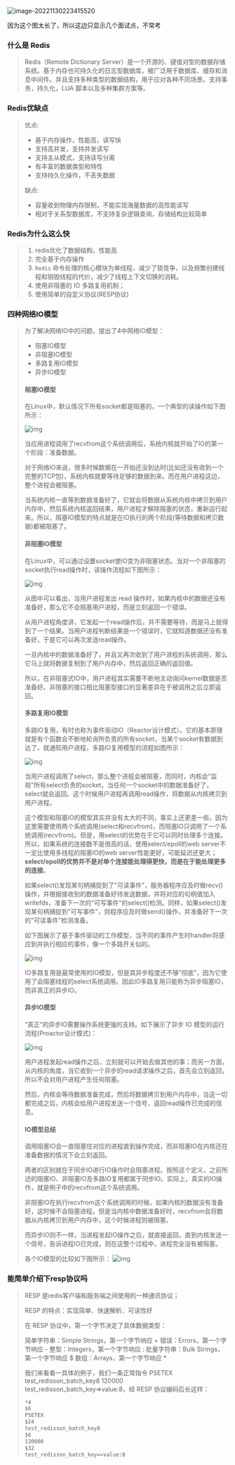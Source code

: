 ![image-20221130223415520](Redis概念/image-20221130223415520.png)

因为这个图太长了，所以这边只显示几个面试点，不常考



### 什么是 Redis

> Redis（Remote Dictionary Server）是一个开源的、键值对型的数据存储系统。基于内存也可持久化的日志型数据库，被广泛用于数据库、缓存和消息中间件。并且支持多种类型的数据结构，用于应对各种不同场景。支持事务，持久化，LUA 脚本以及多种集群方案等。



### Redis优缺点

> 优点:
>
> - 基于内存操作，性能高，读写快
> - 支持高并发，支持并发读写
> - 支持主从模式，支持读写分离
> - 有丰富的数据类型和特性
> - 支持持久化操作，不丢失数据
>
> 缺点:
>
> - 容量收到物理内存限制，不能实现海量数据的高性能读写
> - 相对于关系型数据库，不支持复杂逻辑查询，存储结构比较简单



### Redis为什么这么快

> 1. redis优化了数据结构，性能高
> 1. 完全基于内存操作
> 1. `Redis` 命令处理的核心模块为单线程，减少了锁竞争，以及频繁创建线程和销毁线程的代价，减少了线程上下文切换的消耗。
> 1. 使用非阻塞的 IO 多路复用机制；
> 1. 使用简单的自定义协议(RESP协议)



### 四种网络IO模型

> 为了解决网络IO中的问题，提出了4中网络IO模型：
>
> - 阻塞IO模型
> - 非阻塞IO模型
> - 多路复用IO模型
> - 异步IO模型
>
> #### 阻塞IO模型
>
> 在Linux中，默认情况下所有socket都是阻塞的，一个典型的读操作如下图所示：
>
> ![img](Redis概念/04c3421478524898cfc0e5c7e5b89a1f.png)
>
> 当应用进程调用了recvfrom这个系统调用后，系统内核就开始了IO的第一个阶段：准备数据。
>
> 对于网络IO来说，很多时候数据在一开始还没到达时(比如还没有收到一个完整的TCP包)，系统内核就要等待足够的数据到来。而在用户进程这边，整个进程会被阻塞。
>
> 当系统内核一直等到数据准备好了，它就会将数据从系统内核中拷贝到用户内存中，然后系统内核返回结果，用户进程才解除阻塞的状态，重新运行起来。所以，阻塞IO模型的特点就是在IO执行的两个阶段(等待数据和拷贝数据)都被阻塞了。
>
> #### 非阻塞IO模型
>
> 在Linux中，可以通过设置socket使IO变为非阻塞状态。当对一个非阻塞的socket执行read操作时，读操作流程如下图所示：
>
> ![img](Redis概念/3356392abe0b9fcd79a8b1005997a659.png)
>
> 从图中可以看出，当用户进程发出 read 操作时，如果内核中的数据还没有准备好，那么它不会阻塞用户进程，而是立刻返回一个错误。
>
> 从用户进程角度讲，它发起一个read操作后，并不需要等待，而是马上就得到了一个结果。当用户进程判断结果是一个错误时，它就知道数据还没有准备好，于是它可以再次发送read操作。
>
> 一旦内核中的数据准备好了，并且又再次收到了用户进程的系统调用，那么它马上就将数据复制到了用户内存中，然后返回正确的返回值。
>
> 所以，在非阻塞式IO中，用户进程其实需要不断地主动询问kernel数据是否准备好。非阻塞的接口相比阻塞型接口的显著差异在于被调用之后立即返回。
>
> #### 多路复用IO模型
>
> 多路IO复用，有时也称为事件驱动IO（Reactor设计模式）。它的基本原理就是有个函数会不断地轮询所负责的所有socket，当某个socket有数据到达了，就通知用户进程，多路IO复用模型的流程如图所示：
>
> ![img](Redis概念/23c0a417f12c0ca6f7d700922e1280b7.png)
>
> 当用户进程调用了select，那么整个进程会被阻塞，而同时，内核会"监视"所有select负责的socket，当任何一个socket中的数据准备好了，select就会返回。这个时候用户进程再调用read操作，将数据从内核拷贝到用户进程。
>
> 这个模型和阻塞IO的模型其实并没有太大的不同，事实上还更差一些。因为这里需要使用两个系统调用(select和recvfrom)，而阻塞IO只调用了一个系统调用(recvfrom)。但是，用select的优势在于它可以同时处理多个连接。所以，如果系统的连接数不是很高的话，使用select/epoll的web server不一定比使用多线程的阻塞IO的web server性能更好，可能延迟还更大；**select/epoll的优势并不是对单个连接能处理得更快，而是在于能处理更多的连接**。
>
> 如果select()发现某句柄捕捉到了"可读事件"，服务器程序应及时做recv()操作，并根据接收到的数据准备好待发送数据，并将对应的句柄值加入writefds，准备下一次的"可写事件"的select()检测。同样，如果select()发现某句柄捕捉到"可写事件"，则程序应及时做send()操作，并准备好下一次的"可读事件"检测准备。
>
> 如下图展示了基于事件驱动的工作模型，当不同的事件产生时handler将感应到并执行相应的事件，像一个多路开关似的。
>
> ![img](Redis概念/008i3skNly1gy0tc0c0kcg30su08rwer.gif)
>
> IO多路复用是最常使用的IO模型，但是其异步程度还不够“彻底”，因为它使用了会阻塞线程的select系统调用。因此IO多路复用只能称为异步阻塞IO，而非真正的异步IO。
>
> #### 异步IO模型
>
> “真正”的异步IO需要操作系统更强的支持。如下展示了异步 IO 模型的运行流程(Proactor设计模式)：
>
> ![img](Redis概念/7094dcb0779de4002dea3a030a47fecf.png)
>
> 用户进程发起read操作之后，立刻就可以开始去做其他的事；而另一方面，从内核的角度，当它收到一个异步的read请求操作之后，首先会立刻返回，所以不会对用户进程产生任何阻塞。
>
> 然后，内核会等待数据准备完成，然后将数据拷贝到用户内存中，当这一切都完成之后，内核会给用户进程发送一个信号，返回read操作已完成的信息。
>
> #### IO模型总结
>
> 调用阻塞IO会一直阻塞住对应的进程直到操作完成，而非阻塞IO在内核还在准备数据的情况下会立刻返回。
>
> 两者的区别就在于同步IO进行IO操作时会阻塞进程。按照这个定义，之前所述的阻塞IO、非阻塞IO及多路IO复用都属于同步IO。实际上，真实的IO操作，就是例子中的recvfrom这个系统调用。
>
> 非阻塞IO在执行recvfrom这个系统调用的时候，如果内核的数据没有准备好，这时候不会阻塞进程。但是当内核中数据准备好时，recvfrom会将数据从内核拷贝到用户内存中，这个时候进程则被阻塞。
>
> 而异步IO则不一样，当进程发起IO操作之后，就直接返回，直到内核发送一个信号，告诉进程IO已完成，则在这整个过程中，进程完全没有被阻塞。
>
> 各个IO模型的比较如下图所示：
> ![img](Redis概念/008i3skNly1gy0tcel621j30gv0b3q3f.jpg)



### 能简单介绍下resp协议吗

> RESP 是redis客户端和服务端之间使用的一种通讯协议；
>
> RESP 的特点：实现简单、快速解析、可读性好
>
> 在 RESP 协议中，第一个字节决定了具体数据类型：
>
> 简单字符串：Simple Strings，第一个字节响应 +
> 错误：Errors，第一个字节响应 -
> 整型：Integers，第一个字节响应 :
> 批量字符串：Bulk Strings，第一个字节响应 $
> 数组：Arrays，第一个字节响应 *
>
> 我们来看看一具体的例子，我们一条正常指令 PSETEX test_redisson_batch_key8 120000 test_redisson_batch_key=>value:8，经 RESP 协议编码后长这样：
>
> ```markdown
> *4
> $6
> PSETEX
> $24
> test_redisson_batch_key8
> $6
> 120000
> $32
> test_redisson_batch_key=>value:8
> ```
